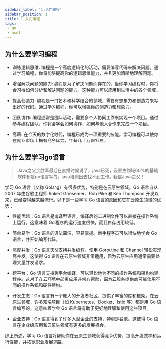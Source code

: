 ```yaml
---
sidebar_label: '1.入门编程'
sidebar_position: 1
title: 1.入门编程
tags:
 - go
 - asdf
---
```


## 为什么要学习编程

- 训练逻辑思维: 编程是一个高度逻辑化的活动，需要编写代码来解决问题。通过学习编程，你将能够提高你的逻辑思维能力，并且更加清晰地理解问题。
   
- 增强解决问题的能力: 编程是为了解决问题而存在的。当你学习编程时，你将会习得如何分析和解决问题的能力。这种能力可以应用到生活中的各个领域。


- 提高创造力: 编程是一门艺术和科学结合的领域，需要有想象力和创造力来写出好的代码。通过学习编程，你可以增强你的创造力和想象力。


- 团队协作: 编程通常是团队活动，需要多个人协同工作来实现一个项目。通过参与编程团队，你将会学会如何协作，如何与他人合作来完成一个项目。


- 高薪: 在今天的数字化时代，编程已成为一项重要的技能。学习编程可以使你在就业市场上拥有竞争优势，年薪几十万很容易。

## 为什么要学习go语言
> Java之父余胜军最近在直播时候说了，java已死，云原生领域60%的基础软件都是go语言写的，java培训出去找不到工作。我信Java之父！

学习 Go 语言（又称 Golang）有很多优势，特别是在云原生领域。Go 语言自从 2007 年由谷歌工程师 Robert Griesemer、Rob Pike 和 Ken Thompson 开发以来，已经变得越来越流行。以下是一些学习 Go 语言的原因和它在云原生领域的优势：

- 性能优越：Go 语言是编译型语言，编译后的二进制文件可以直接在操作系统上运行。这意味着 Go 程序的运行速度很快，而且内存占用较低。

- 简单易学：Go 语言的语法简洁，容易掌握。新手程序员可以很快地学会 Go 语言，并开始编写代码。

- 高度并发：Go 语言天然支持并发编程，使用 Goroutine 和 Channel 轻松实现高并发。这使得 Go 语言在云原生领域非常适用，因为云原生应用通常需要处理大量并发请求。

- 跨平台：Go 语言支持跨平台编译，可以轻松地为不同的操作系统和架构构建程序。这对于在云环境中部署应用非常有帮助，因为云服务提供商可能使用不同的操作系统和硬件架构。

- 开发生态：Go 语言有一个庞大的开发者社区，提供了丰富的库和框架。在云原生领域，许多知名项目（如 Kubernetes、Docker、Istio 等）都是用 Go 语言编写的，这意味着学会 Go 语言将有助于更好地理解和使用这些项目。

- 企业支持：Go 语言得到了许多大型企业的支持，特别是谷歌。这使得 Go 语言在企业级应用和云原生领域有更多的发展机会。

综上所述，学习 Go 语言将帮助你在云原生领域获得竞争优势，提高开发效率和运行性能，并拓宽职业发展道路。